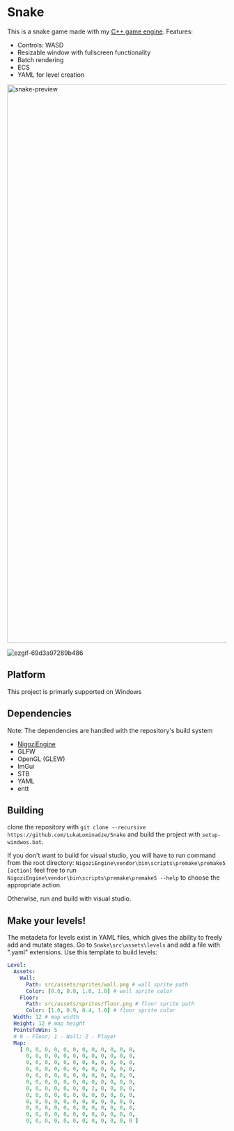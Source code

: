 # Snake
This is a snake game made with my [C++ game engine](https://github.com/LukaLominadze/NigoziEngine).
Features:
- Controls: WASD
- Resizable window with fullscreen functionality
- Batch rendering
- ECS
- YAML for level creation

<img width="1280" alt="snake-preview" src="https://github.com/user-attachments/assets/68231d98-0d2f-4600-83e0-7388969aa444" />

![ezgif-69d3a97289b486](https://github.com/user-attachments/assets/b5d94891-0b45-4b71-8d2a-e476bc2d7916)

## Platform
This project is primarly supported on Windows

## Dependencies
Note: The dependencies are handled with the repository's build system
- [NigoziEngine](https://github.com/LukaLominadze/NigoziEngine)
- GLFW
- OpenGL (GLEW)
- ImGui
- STB
- YAML
- entt

## Building
clone the repository with ```git clone --recursive https://github.com/LukaLominadze/Snake``` and build the project with ```setup-windwos.bat```.

If you don't want to build for visual studio, you will have to run command from the root directory: ```NigoziEngine\vendor\bin\scripts\premake\premake5 [action]```
feel free to run ```NigoziEngine\vendor\bin\scripts\premake\premake5 --help``` to choose the appropriate action.

Otherwise, run and build with visual studio.

## Make your levels!
The metadeta for levels exist in YAML files, which gives the ability to freely add and mutate stages.
Go to ```Snake\src\assets\levels``` and add a file with ".yaml" extensions.
Use this template to build levels:
```yaml
Level:
  Assets:
    Wall:
      Path: src/assets/sprites/wall.png # wall sprite path
      Color: [0.0, 0.0, 1.0, 1.0] # wall sprite color
    Floor:
      Path: src/assets/sprites/floor.png # floor sprite path
      Color: [1.0, 0.9, 0.4, 1.0] # floor sprite color
  Width: 12 # map width
  Height: 12 # map height
  PointsToWin: 5
  # 0 - Floor; 1 - Wall; 2 - Player
  Map:
    [ 0, 0, 0, 0, 0, 0, 0, 0, 0, 0, 0, 0,
      0, 0, 0, 0, 0, 0, 0, 0, 0, 0, 0, 0,
      0, 0, 0, 0, 0, 0, 0, 0, 0, 0, 0, 0,
      0, 0, 0, 0, 0, 0, 0, 0, 0, 0, 0, 0,
      0, 0, 0, 0, 0, 0, 0, 0, 0, 0, 0, 0,
      0, 0, 0, 0, 0, 0, 0, 0, 0, 0, 0, 0,
      0, 0, 0, 0, 0, 0, 0, 2, 0, 0, 0, 0,
      0, 0, 0, 0, 0, 0, 0, 0, 0, 0, 0, 0,
      0, 0, 0, 0, 0, 0, 0, 0, 0, 0, 0, 0,
      0, 0, 0, 0, 0, 0, 0, 0, 0, 0, 0, 0,
      0, 0, 0, 0, 0, 0, 0, 0, 0, 0, 0, 0,
      0, 0, 0, 0, 0, 0, 0, 0, 0, 0, 0, 0 ]
```
